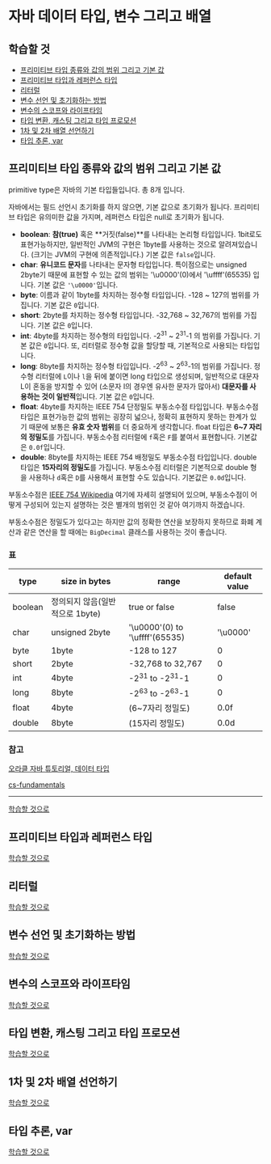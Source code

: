 # 자바 데이터 타입, 변수 그리고 배열

## 학습할 것

- [프리미티브 타입 종류와 값의 범위 그리고 기본 값](#프리미티브-타입-종류와-값의-범위-그리고-기본-값)
- [프리미티브 타입과 레퍼런스 타입](#프리미티브-타입과-레퍼런스-타입)
- [리터럴](#리터럴)
- [변수 선언 및 초기화하는 방법](#변수-선언-및-초기화하는-방법)
- [변수의 스코프와 라이프타임](#변수의-스코프와-라이프타임)
- [타입 변환, 캐스팅 그리고 타입 프로모션](#타입-변환,-캐스팅-그리고-타입-프로모션)
- [1차 및 2차 배열 선언하기](#1차-및-2차-배열-선언하기)
- [타입 추론, var](#타입-추론,-var)

## 프리미티브 타입 종류와 값의 범위 그리고 기본 값

primitive type은 자바의 기본 타입들입니다. 총 8개 입니다.

자바에서는 필드 선언시 초기화를 하지 않으면, 기본 값으로 초기화가 됩니다. 프리미티브 타입은 유의미한 값을 가지며, 레퍼런스 타입은 null로 초기화가 됩니다.

- **boolean**: **참(true)** 혹은 **거짓(false)**를 나타내는 논리형 타입입니다. 1bit로도 표현가능하지만, 일반적인 JVM의 구현은 1byte를 사용하는 것으로 알려져있습니다. (크기는 JVM의 구현에 의존적입니다.) 기본 값은 `false`입니다.
- **char**: **유니코드 문자**를 나타내는 문자형 타입입니다. 특이점으로는 unsigned 2byte기 때문에 표현할 수 있는 값의 범위는 '\u0000'(0)에서 '\uffff'(65535) 입니다. 기본 값은 `'\u0000'`입니다.
- **byte**: 이름과 같이 1byte를 차지하는 정수형 타입입니다. -128 ~ 127의 범위를 가집니다. 기본 값은 `0`입니다.
- **short**: 2byte를 차지하는 정수형 타입입니다. -32,768 ~ 32,767의 범위를 가집니다. 기본 값은 `0`입니다.
- **int**: 4byte를 차지하는 정수형의 타입입니다. -2<sup>31</sup> ~ 2<sup>31</sup>-1 의 범위를 가집니다. 기본 값은 `0`입니다. 또, 리터럴로 정수형 값을 할당할 때, 기본적으로 사용되는 타입입니다.
- **long**: 8byte를 차지하는 정수형 타입입니다. -2<sup>63</sup> ~ 2<sup>63</sup>-1의 범위를 가집니다. 정수형 리터럴에 `L`이나 `l`을 뒤에 붙이면 long 타입으로 생성되며, 일반적으로 대문자 L이 혼동을 방지할 수 있어 (소문자 l의 경우엔 유사한 문자가 많아서) **대문자를 사용하는 것이 일반적**입니다. 기본 값은 `0`입니다.
- **float**: 4byte를 차지하는 IEEE 754 단정밀도 부동소수점 타입입니다. 부동소수점 타입은 표현가능한 값의 범위는 굉장히 넓으나, 정확히 표현하지 못하는 한계가 있기 때문에 보통은 **유효 숫자 범위**를 더 중요하게 생각합니다. float 타입은 **6~7 자리의 정밀도**를 가집니다. 부동소수점 리터럴에 `f`혹은 `F`를 붙여서 표현합니다. 기본값은 `0.0f`입니다.
- **double**: 8byte를 차지하는 IEEE 754 배정밀도 부동소수점 타입입니다. double 타입은 **15자리의 정밀도**를 가집니다. 부동소수점 리터럴은 기본적으로 double 형을 사용하나 `d`혹은 `D`를 사용해서 표현할 수도 있습니다. 기본값은 `0.0d`입니다.

부동소수점은 [IEEE 754 Wikipedia](https://ko.wikipedia.org/wiki/IEEE_754) 여기에 자세히 설명되어 있으며, 부동소수점이 어떻게 구성되어 있는지 설명하는 것은 별개의 범위인 것 같아 여기까지 하겠습니다.

부동소수점은 정밀도가 있다고는 하지만 값의 정확한 연산을 보장하지 못하므로 화폐 계산과 같은 연산을 할 때에는 `BigDecimal` 클래스를 사용하는 것이 좋습니다.

### 표

| type    | size in bytes                   | range                                | default value |
| ------- | ------------------------------- | ------------------------------------ | ------------- |
| boolean | 정의되지 않음(일반적으로 1byte) | true or false                        | false         |
| char    | unsigned 2byte                  | '\u0000'(0) to '\uffff'(65535)       | '\u0000'      |
| byte    | 1byte                           | -128 to 127                          | 0             |
| short   | 2byte                           | -32,768 to 32,767                    | 0             |
| int     | 4byte                           | -2<sup>31</sup> to -2<sup>31</sup>-1 | 0             |
| long    | 8byte                           | -2<sup>63</sup> to -2<sup>63</sup>-1 | 0             |
| float   | 4byte                           | (6~7자리 정밀도)                     | 0.0f          |
| double  | 8byte                           | (15자리 정밀도)                      | 0.0d          |

### 참고

[오라클 자바 튜토리얼, 데이터 타입](https://docs.oracle.com/javase/tutorial/java/nutsandbolts/datatypes.html)

[cs-fundamentals](https://cs-fundamentals.com/java-programming/java-primitive-data-types)

---

[학습할 것으로](#학습할-것)

## 프리미티브 타입과 레퍼런스 타입

[학습할 것으로](#학습할-것)

## 리터럴

[학습할 것으로](#학습할-것)

## 변수 선언 및 초기화하는 방법

[학습할 것으로](#학습할-것)

## 변수의 스코프와 라이프타임

[학습할 것으로](#학습할-것)

## 타입 변환, 캐스팅 그리고 타입 프로모션

[학습할 것으로](#학습할-것)

## 1차 및 2차 배열 선언하기

[학습할 것으로](#학습할-것)

## 타입 추론, var

[학습할 것으로](#학습할-것)
